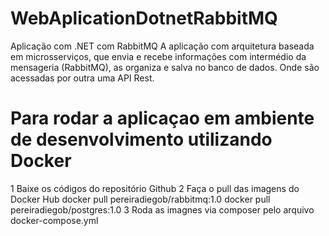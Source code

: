 # WebAplicationDotnetRabbitMQ
Aplicação com .NET com RabbitMQ 
A aplicação com arquitetura baseada em microsserviços, que envia e recebe informações com intermédio da mensageria (RabbitMQ), as organiza e salva no banco de dados. Onde são acessadas por outra uma API Rest.

# Para rodar a aplicaçao em ambiente de desenvolvimento utilizando Docker
1 Baixe os códigos do repositório Github
2 Faça o pull das imagens do Docker Hub
   docker pull pereiradiegob/rabbitmq:1.0
   docker pull pereiradiegob/postgres:1.0
3 Roda as imagnes via composer pelo arquivo docker-compose.yml
